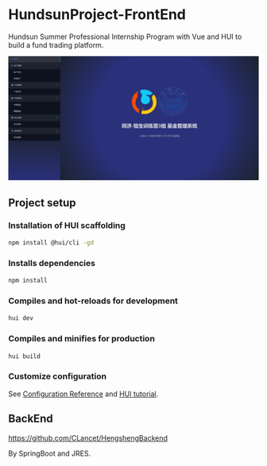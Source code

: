 # HundsunProject-FrontEnd
Hundsun Summer Professional Internship Program with Vue and HUI to build a fund trading platform.

![image](img\homepage.png)

## Project setup

### Installation of HUI scaffolding

```bash
npm install @hui/cli -gd
```

### Installs dependencies

```bash
npm install
```

### Compiles and hot-reloads for development

```bash
hui dev
```

### Compiles and minifies for production

```bash
hui build
```

### Customize configuration

See [Configuration Reference](https://cli.vuejs.org/config/) and [HUI tutorial](https://hui.hs.net/r/cms/www/itn/hui-open/).

## BackEnd

https://github.com/CLancet/HengshengBackend

By SpringBoot and JRES.
